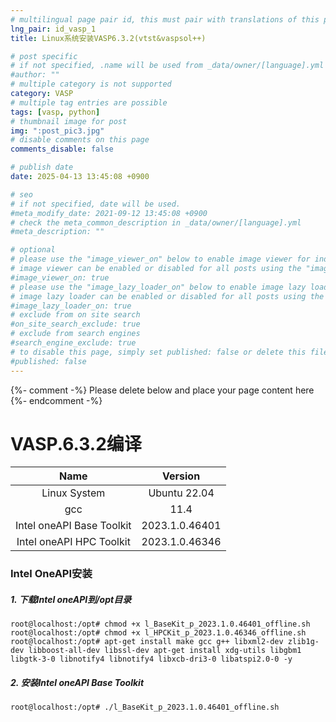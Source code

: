 ```yaml
---
# multilingual page pair id, this must pair with translations of this page. (This name must be unique)
lng_pair: id_vasp_1
title: Linux系统安装VASP6.3.2(vtst&vaspsol++)

# post specific
# if not specified, .name will be used from _data/owner/[language].yml
#author: ""
# multiple category is not supported
category: VASP
# multiple tag entries are possible
tags: [vasp, python]
# thumbnail image for post
img: ":post_pic3.jpg"
# disable comments on this page
comments_disable: false

# publish date
date: 2025-04-13 13:45:08 +0900

# seo
# if not specified, date will be used.
#meta_modify_date: 2021-09-12 13:45:08 +0900
# check the meta_common_description in _data/owner/[language].yml
#meta_description: ""

# optional
# please use the "image_viewer_on" below to enable image viewer for individual pages or posts (_posts/ or [language]/_posts folders).
# image viewer can be enabled or disabled for all posts using the "image_viewer_posts: true" setting in _data/conf/main.yml.
#image_viewer_on: true
# please use the "image_lazy_loader_on" below to enable image lazy loader for individual pages or posts (_posts/ or [language]/_posts folders).
# image lazy loader can be enabled or disabled for all posts using the "image_lazy_loader_posts: true" setting in _data/conf/main.yml.
#image_lazy_loader_on: true
# exclude from on site search
#on_site_search_exclude: true
# exclude from search engines
#search_engine_exclude: true
# to disable this page, simply set published: false or delete this file
#published: false
---
```


{%- comment -%} Please delete below and place your page content here {%- endcomment -%}

# VASP.6.3.2编译
| Name        | Version     |
| :---:        |    :---:   |
| Linux System| Ubuntu 22.04|
| gcc         | 11.4        |
| Intel oneAPI Base Toolkit| 2023.1.0.46401|
| Intel oneAPI HPC Toolkit| 2023.1.0.46346|
### Intel OneAPI安装
##### 1. 下载Intel oneAPI到/opt目录
    root@localhost:/opt# chmod +x l_BaseKit_p_2023.1.0.46401_offline.sh
    root@localhost:/opt# chmod +x l_HPCKit_p_2023.1.0.46346_offline.sh
    root@localhost:/opt# apt-get install make gcc g++ libxml2-dev zlib1g-dev libboost-all-dev libssl-dev apt-get install xdg-utils libgbm1 libgtk-3-0 libnotify4 libnotify4 libxcb-dri3-0 libatspi2.0-0 -y
##### 2. 安装Intel oneAPI Base Toolkit
    root@localhost:/opt# ./l_BaseKit_p_2023.1.0.46401_offline.sh
    
     

